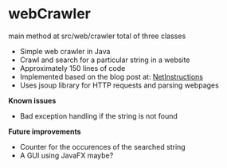 # webCrawler
main method at src/web/crawler
total of three classes
<ul>
  <li>Simple web crawler in Java</li>
  <li>Crawl and search for a particular string in a website</li>
  <li>Approximately 150 lines of code</li>
  <li>Implemented based on the blog post at: <a href="http://www.netinstructions.com/how-to-make-a-simple-web-crawler-in-java/">NetInstructions</a></li>
  <li>Uses jsoup library for HTTP requests and parsing webpages</li>
</ul>

<strong>Known issues</strong>
<ul>
<li>Bad exception handling if the string is not found</li>
</ul>

<strong>Future improvements</strong>
<ul>
<li>Counter for the occurences of the searched string</li>
<li>A GUI using JavaFX maybe?</li>
</ul>
